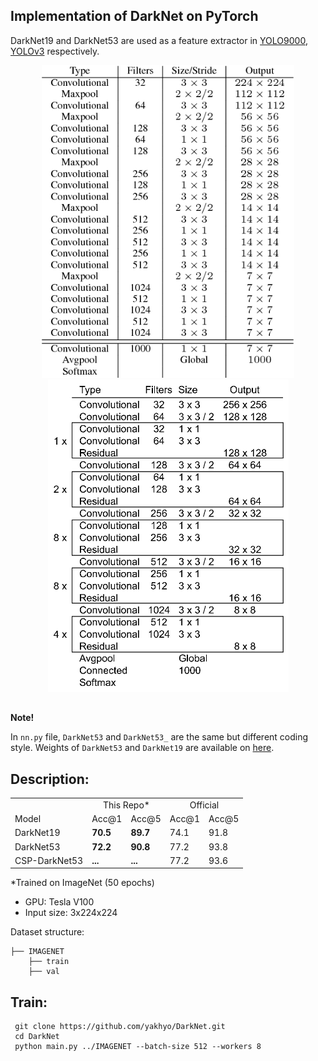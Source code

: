 ## Implementation of DarkNet on PyTorch

DarkNet19 and DarkNet53 are used as a feature extractor in [YOLO9000](https://arxiv.org/pdf/1612.08242.pdf), [YOLOv3](https://pjreddie.com/media/files/papers/YOLOv3.pdf) respectively.
<div align='center'>
  <img src='assets/darknet19.png' height="500px">
  <img src='assets/darknet53.png' height="500px">
</div>

##

**Note!**

In `nn.py` file, `DarkNet53` and `DarkNet53_` are the same but different coding style. Weights of `DarkNet53` and `DarkNet19` are available on [here](https://www.dropbox.com/sh/90it0q8tsclbpia/AAA0xcObKyndZ-r_Ia9vN1Xra?dl=0).

## Description:
<table>
  <tr>
    <td></td>
    <td colspan="2" align="center">This Repo*</td>
    <td colspan="2" align="center">Official</td>
  </tr>
  <tr>
    <td>Model</td>
    <td>Acc@1</td>
    <td>Acc@5</td>
    <td>Acc@1</td>
    <td>Acc@5</td>
  </tr>
  <tr>
    <td>DarkNet19</td>
    <td><strong>70.5</strong></td>
    <td><strong>89.7</strong></td>
    <td>74.1</td>
    <td>91.8</td>
  </tr>
  <tr>
    <td>DarkNet53</td>
    <td><strong>72.2</strong></td>
    <td><strong>90.8</strong></td>
    <td>77.2</td>
    <td>93.8</td>
  </tr>
  <tr>
    <td>CSP-DarkNet53</td>
    <td><strong>...</strong></td>
    <td><strong>...</strong></td>
    <td>77.2</td>
    <td>93.6</td>
  </tr>
</table>
*Trained on ImageNet (50 epochs)

- GPU: Tesla V100
- Input size: 3x224x224

Dataset structure:

```
├── IMAGENET 
    ├── train
    ├── val
```

## Train:
```
 git clone https://github.com/yakhyo/DarkNet.git
 cd DarkNet
 python main.py ../IMAGENET --batch-size 512 --workers 8
```
